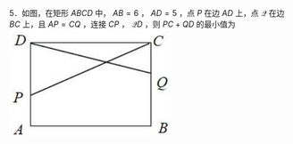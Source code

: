 5．如图，在矩形 $A B C D$ 中， $A B = 6$ ， $A D = 5$ ，点 $P$ 在边 $A D$ 上，点 $\mathcal { Q }$ 在边 $B C$ 上，且 $A P = C Q$ ，连接 $C P$ ， $\mathcal { Q } D$ ，则 $P C + Q D$ 的最小值为
![](<../../qs_image_DB/专题2-6__逆等线之乾坤大挪移（解析版）/efdca1d1d1c9f73251a09a14fc21ba0dc70daafd074a0aafdd372a84e4f357cc.jpg>)

